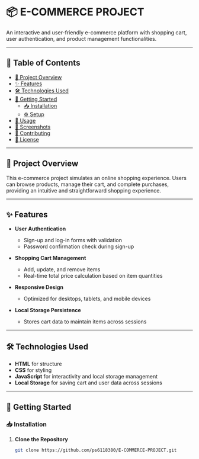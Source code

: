 # 📦 E-COMMERCE PROJECT

An interactive and user-friendly e-commerce platform with shopping cart, user authentication, and product management functionalities.

---

## 📑 Table of Contents

- [📌 Project Overview](#-project-overview)
- [✨ Features](#-features)
- [🛠 Technologies Used](#-technologies-used)
- [🚀 Getting Started](#-getting-started)
  - [📥 Installation](#-installation)
  - [⚙️ Setup](#-setup)
- [📖 Usage](#-usage)
- [📸 Screenshots](#-screenshots)
- [🤝 Contributing](#-contributing)
- [📜 License](#-license)

---

## 📌 Project Overview

This e-commerce project simulates an online shopping experience. Users can browse products, manage their cart, and complete purchases, providing an intuitive and straightforward shopping experience.

---

## ✨ Features

- **User Authentication**
  - Sign-up and log-in forms with validation
  - Password confirmation check during sign-up

- **Shopping Cart Management**
  - Add, update, and remove items
  - Real-time total price calculation based on item quantities

- **Responsive Design**
  - Optimized for desktops, tablets, and mobile devices

- **Local Storage Persistence**
  - Stores cart data to maintain items across sessions

---

## 🛠 Technologies Used

- **HTML** for structure
- **CSS** for styling
- **JavaScript** for interactivity and local storage management
- **Local Storage** for saving cart and user data across sessions

---

## 🚀 Getting Started

### 📥 Installation

1. **Clone the Repository**
   ```bash
   git clone https://github.com/ps6118380/E-COMMERCE-PROJECT.git
